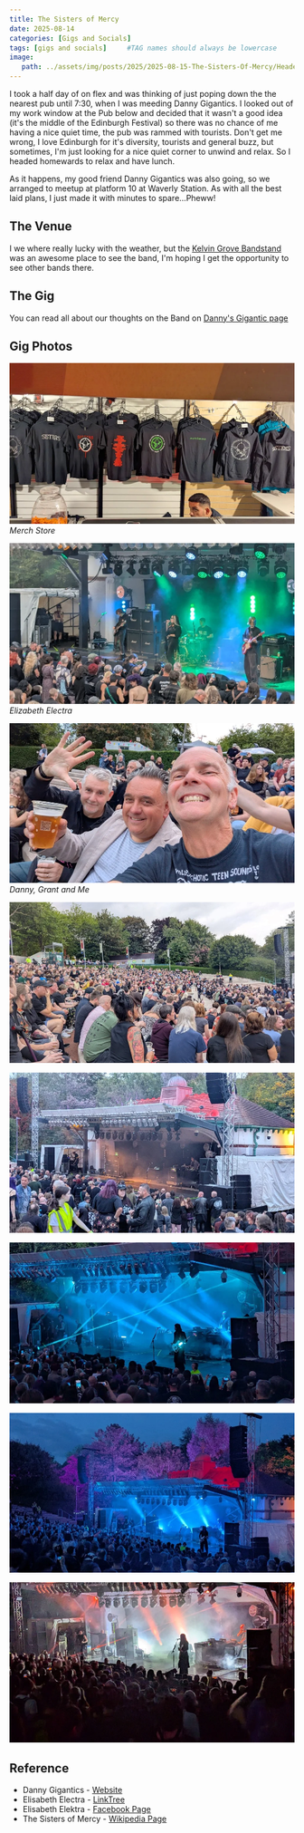 ```yaml
---
title: The Sisters of Mercy
date: 2025-08-14
categories: [Gigs and Socials]
tags: [gigs and socials]     #TAG names should always be lowercase
image:
   path: ../assets/img/posts/2025/2025-08-15-The-Sisters-Of-Mercy/Header.webp
---
```


I took a half day of on flex and was thinking of just poping down the the nearest pub until 7:30, when I was meeding Danny Gigantics. I looked out of my work window at the Pub below and decided that it wasn't a good idea (it's the middle of the Edinburgh Festival) so there was no chance of me having a nice quiet time, the pub was rammed with tourists. Don't get me wrong, I love Edinburgh for it's diversity, tourists and general buzz, but sometimes, I'm just looking for a nice quiet corner to unwind and relax. So I headed homewards to relax and have lunch.

As it happens, my good friend Danny Gigantics was also going, so we arranged to meetup at platform 10 at Waverly Station. As with all the best laid plans, I just made it with minutes to spare...Pheww!

## The Venue

I we where really lucky with the weather, but the [Kelvin Grove Bandstand](https://maps.app.goo.gl/iL3sE1dgmfvg17Jr6) was an awesome place to see the band, I'm hoping I get the opportunity to see other bands there.

## The Gig

You can read all about our thoughts on the Band on [Danny's Gigantic page](https://www.gig-antics.live/post/sisters-of-mercy-kelvingrove-bandstand-glasgow-15-08-25)

## Gig Photos

![Merch Store](../assets/img/posts/2025/2025-08-15-The-Sisters-Of-Mercy/Merch_Store.webp)_Merch Store_

![Elizabeth Electra](../assets/img/posts/2025/2025-08-15-The-Sisters-Of-Mercy/Elizabeth_Electra.webp)
_Elizabeth Electra_

![The Guys](../assets/img/posts/2025/2025-08-15-The-Sisters-Of-Mercy/The_Crew.webp)_Danny, Grant and Me_

![The Sisters of Mercy 1](../assets/img/posts/2025/2025-08-15-The-Sisters-Of-Mercy/The_Sisters_Of_Mercy_1.webp)

![The Sisters of Mercy 2](../assets/img/posts/2025/2025-08-15-The-Sisters-Of-Mercy/The_Sisters_Of_Mercy_2.webp)

![The Sisters of Mercy 3](../assets/img/posts/2025/2025-08-15-The-Sisters-Of-Mercy/The_Sisters_Of_Mercy_3.webp)

![The Sisters of Mercy 4](../assets/img/posts/2025/2025-08-15-The-Sisters-Of-Mercy/The_Sisters_Of_Mercy_5.webp)

![The Sisters of Mercy 5](../assets/img/posts/2025/2025-08-15-The-Sisters-Of-Mercy/The_Sisters_Of_Mercy_6.webp)

<!--
In his own words Andrew Eldritch said near the end of the gig "We do not forgive and certainly haven't forgotten" but I'm glad I did after my last Sisters experience, for what was my best gig of the year so far (number 55 of 2025). 

My first, last and only Sisters gig barely made it past an hour when Slash V, me and a couple of others travelled to London in 2019 for a Roundhouse excursion. That may or may not have been down to a sub-par performance but might also have been down to the fact Slash & me finished off a full bottle of rum between us in the last hour of the train there earlier in the day! I also missed their Barrowlands gig a few years ago through illness, so it was third time lucky for me and a 10/10 gig it turned out to be.

Travelling through with me for this one Peni-Goth Bill (who was wearing a Cramps t-shirt that was older than his teenage son and mentioned it was his first trip to Glasgow in about seven years), and Gigeratti Grant, who met us in the leafy west end a few minutes walk from Kelvingrove Bandstand where it was also great to see some of the Glasgow West-End Gang goths and a few of the dedicated Sisters fans we know from gigging round the country who follow them almost everywhere. 

Pre-gig chat was unsurprisingly about what version of the Sisters were we going to see, as well as highlights from Rebellion punk festival the week before in Blackpool, the Deadinburgh goth event in Edinburgh last month and quirky folk festivals in Bedfordshire. There was also autobiography chat about Morrissey & Marr, Budgie from the Banshees and oddly Anne Marie Hursts impact on the collective group (some more than others but that's another story for another blog!).

We got in to catch most of the support act, Elisabeth Elektra, who I liked but felt the early timeslot with summer sunshine maybe took away a bit from the overall performance. A dark and atmospheric indoor setting would've been another thing entirely but I enjoyed their sound all the same. As Bill put it "Really good, just not my cup of tea, if I was going to pick a genre I would put her in the Pop/Goth stable. Saying that, it might be a slow burner, so I'm reserving the right to change my mind and gush enthusiastically when someone next asks me!"

Surprisingly for a Kelvingrove Bandstand Summer Sessions gig (the ones I go to at least) it was sunny, warm and dry, and as with the support, a bit of a different setting to see The Sisters come on stage in daylight but right from the first note their sound was tight and strong, energetic and attention grabbing and they had the crowds attention.

Their stage presence was great throughout and a good balance of Eldritchs prowling back and forward across the stage with Ben and Kai either joining in, or taking their own centre stage moment, getting the crowd going. I think their energy helps take some of the attention (and pressure) off Eldritch, who seemed happy to take a back seat behind the two of them at times. Based on this excellent performance I think this also keeps a high standard across the performance from everyone. No bad thing for the fans I'd say.

Their set was, as seems to always be, a shake up from previous shows and a mix of older recorded material and songs not (yet) released. I was told by a few folk there's maybe four albums worth of great music in there unreleased and on tonight's mix of songs, it would be great to hear how good it would be for even a fraction of that to make it's way onto vinyl. 

I enjoyed all of it though, some more familiar than others, so obviously the known quantities were highlights to hear them done live and so well (almost half of the 21 song set were unrecorded tracks). I especially liked the finale and encore of Temple Of Love, Neverland, Lucretia My Reflection and This Corrosion which were just immense.

To finally see them (for a full set!) I was pleased it was a good all round performance, not just Eldritch plus others (as I've heard some gigs through the years might've been) and I thoroughly enjoyed the whole show - as I said possibly my gig of the year so far. That's just my views though, so here's some comments from my gig buddies for the evening, Grant and Bill...

Gigeratti Grant "it was a very polished professional show, particularly from the new players. Eldritch is the weakest link now as he growled his way through the numbers. Personally I've always preferred Sisters mark one, so 'Marian' aside was slightly disappointed with the set list. However, the tracks from 'Floodland' sounded great too."

Peni-Goth Bill "I was pleasantly surprised with how well the band engaged with the crowd and played,  myself and most of the crowd seemed to enjoy it, it does help that the weather was great and there’s readily available bar. 

I really enjoyed their old stuff as it’s what I’ve been listening to since the 80’s and their new stuff does sound good, no doubt myself and everyone else in the crowd is wondering when the fourth LP is going to drop? 

The only thing that bothered me and probably just me, was Andrews difficulty hitting some of the higher notes, which having looked at the tour schedule for 2025, doesn’t really surprise me, don’t take that as a criticism though, because they still rocked!"

A summer sessions gig at Kelvingrove Bandstand is always a good start, add the legendary Sisters of Mercy into the mix with a solid performance (when they're on fire and don't crash & burn) with great company this is what gigging is all about - leaving you wanting More.
-->

## Reference

- Danny Gigantics - [Website](https://www.gig-antics.live/)
- Elisabeth Electra - [LinkTree](https://linktr.ee/elisaelektra)
- Elisabeth Elektra - [Facebook Page](https://www.facebook.com/elisabethelektramusic/)
- The Sisters of Mercy - [Wikipedia Page](https://en.wikipedia.org/wiki/The_Sisters_of_Mercy)
